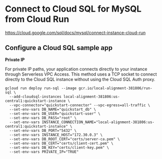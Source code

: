 # Connect to Cloud SQL for MySQL from Cloud Run

https://cloud.google.com/sql/docs/mysql/connect-instance-cloud-run

## Configure a Cloud SQL sample app

**Private IP**

For private IP paths, your application connects directly to your instance through Serverless VPC Access. This method uses a TCP socket to connect directly to the Cloud SQL instance without using the Cloud SQL Auth proxy.

```
gcloud run deploy run-sql --image gcr.io/local-alignment-381806/run-sql \
  --add-cloudsql-instances local-alignment-381806:us-central1:quickstart-instance \
  --vpc-connector="quickstart-connector" --vpc-egress=all-traffic \
  --set-env-vars DB_NAME="quickstart_db" \
  --set-env-vars DB_USER="quickstart-user" \
  --set-env-vars DB_PASS="root" \
  --set-env-vars INSTANCE_CONNECTION_NAME="local-alignment-381806:us-central1:quickstart-instance" \
  --set-env-vars DB_PORT="5432" \
  --set-env-vars INSTANCE_HOST="172.30.0.3" \
  --set-env-vars DB_ROOT_CERT="certs/server-ca.pem" \
  --set-env-vars DB_CERT="certs/client-cert.pem" \
  --set-env-vars DB_KEY="certs/client-key.pem" \
  --set-env-vars PRIVATE_IP="TRUE"
```
